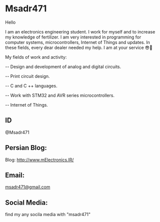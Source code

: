 # Msadr471
Hello

I am an electronics engineering student.
I work for myself and to increase my knowledge of fertilizer. I am very interested in programming for computer systems, microcontrollers, Internet of Things and updates.
In these fields, every dear dealer needed my help. I am at your service 😎💙

My fields of work and activity:

-- Design and development of analog and digital circuits.

-- Print circuit design.

-- C and C ++ languages.

-- Work with STM32 and AVR series microcontrollers.

-- Internet of Things.

ID
----
@Msadr471

Persian Blog:
----
Blog: http://www.mElectronics.IR/

Email:
-----
msadr471@gmail.com


Social Media:
----
find my any socila media with "msadr471"